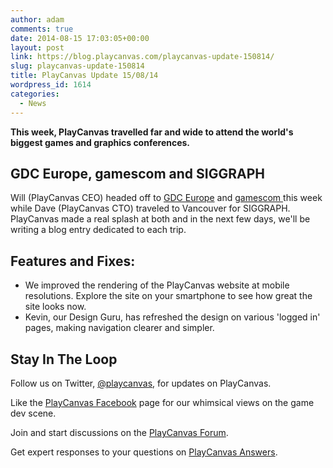 ```yaml
---
author: adam
comments: true
date: 2014-08-15 17:03:05+00:00
layout: post
link: https://blog.playcanvas.com/playcanvas-update-150814/
slug: playcanvas-update-150814
title: PlayCanvas Update 15/08/14
wordpress_id: 1614
categories:
  - News
---
```


**This week, PlayCanvas travelled far and wide to attend the world's biggest games and graphics conferences.**

## GDC Europe, gamescom and SIGGRAPH

Will (PlayCanvas CEO) headed off to [GDC Europe](http://www.gdceurope.com/) and [gamescom ](http://www.gamescom-cologne.com/en/gamescom/home/index.php)this week while Dave (PlayCanvas CTO) traveled to Vancouver for SIGGRAPH. PlayCanvas made a real splash at both and in the next few days, we'll be writing a blog entry dedicated to each trip.

## Features and Fixes:

- We improved the rendering of the PlayCanvas website at mobile resolutions. Explore the site on your smartphone to see how great the site looks now.
- Kevin, our Design Guru, has refreshed the design on various 'logged in' pages, making navigation clearer and simpler.

## Stay In The Loop

Follow us on Twitter, [@playcanvas](https://twitter.com/playcanvas), for updates on PlayCanvas.

Like the [PlayCanvas Facebook](http://facebook.com/playcanvas) page for our whimsical views on the game dev scene.

Join and start discussions on the [PlayCanvas Forum](http://forum.playcanvas.com/).

Get expert responses to your questions on [PlayCanvas Answers](http://answers.playcanvas.com/).
